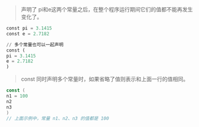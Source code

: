 > 声明了 pi和e这两个常量之后，在整个程序运行期间它们的值都不能再发生变化了。

```python
const pi = 3.1415
const e = 2.7182

// 多个常量也可以一起声明
const (
pi = 3.1415
e = 2.7182
)

```

> const 同时声明多个常量时，如果省略了值则表示和上面一行的值相同。

```go
const (
n1 = 100
n2
n3
)
// 上面示例中，常量 n1、n2、n3 的值都是 100
```

